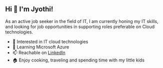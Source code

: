 ## Hi :wave: I'm Jyothi! 

As an active job seeker in the field of IT, I am currently honing my IT skills, and looking for job opportunities in supporting roles preferable on Cloud technologies.

- 👀 Interested in IT cloud technologies
- 🌱 Learning Microsoft Azure
- 📫 Reachable on [LinkedIn](linkedin.com/in/jyothi-chennur-ba8b51128)
- 🏠 Enjoy cooking, traveling and spending time with my little kids

<!---
jyothi-chennur/jyothi-chennur is a ✨ special ✨ repository because its `README.md` (this file) appears on your GitHub profile.
You can click the Preview link to take a look at your changes.
--->
